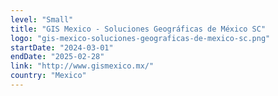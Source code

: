 ```yaml
---
level: "Small"
title: "GIS Mexico - Soluciones Geográficas de México SC"
logo: "gis-mexico-soluciones-geograficas-de-mexico-sc.png"
startDate: "2024-03-01"
endDate: "2025-02-28"
link: "http://www.gismexico.mx/"
country: "Mexico"
---
```

